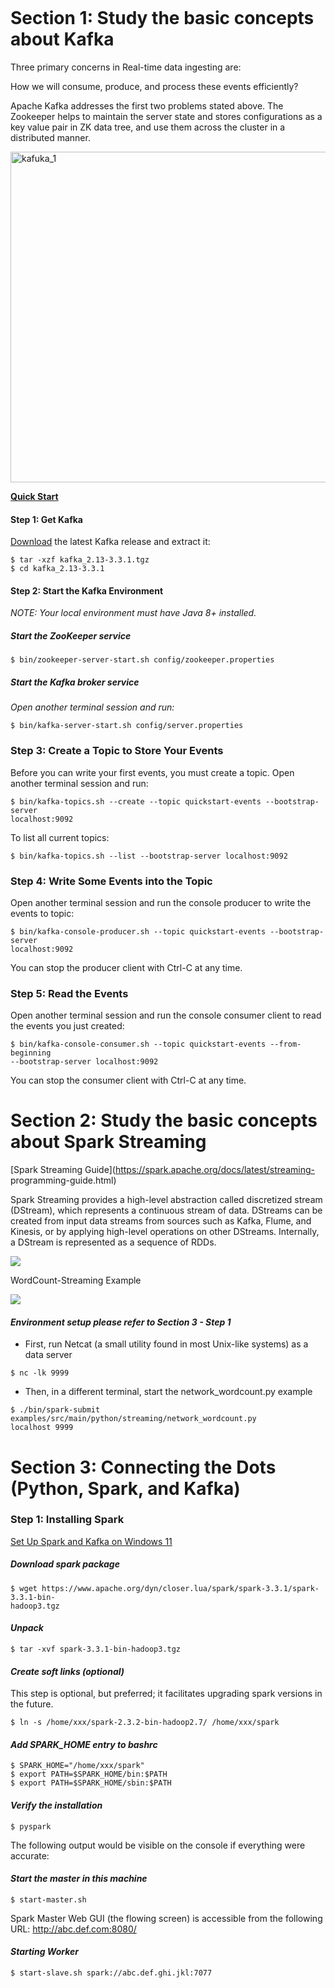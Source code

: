 ```python

```

# **Section 1: Study the basic concepts about Kafka**

Three primary concerns in Real-time data ingesting are:

  How we will consume, produce, and process these events efficiently?

  Apache Kafka addresses the first two problems stated above. The Zookeeper
helps to maintain the server state and stores configurations as a key value pair
in ZK data tree, and use them across the cluster in a distributed manner.

  <img width="529" alt="kafuka_1" src="https://user-images.githubusercontent.com/52802567/205165637-792eefec-c921-4c9b-b085-0710883a6cc2.PNG">


**[Quick Start](https://kafka.apache.org/quickstart)**

#### **Step 1: Get Kafka**

[Download](https://kafka.apache.org/downloads) the latest Kafka release and
extract it:

```
$ tar -xzf kafka_2.13-3.3.1.tgz
$ cd kafka_2.13-3.3.1
```

#### **Step 2: Start the Kafka Environment**
*NOTE: Your local environment must have Java 8+ installed.*

##### **Start the ZooKeeper service**
```
$ bin/zookeeper-server-start.sh config/zookeeper.properties
```

##### **Start the Kafka broker service**
*Open another terminal session and run:*

```
$ bin/kafka-server-start.sh config/server.properties
```
### **Step 3: Create a Topic to Store Your Events**

Before you can write your first events, you must create a topic. Open another
terminal session and run:
```
$ bin/kafka-topics.sh --create --topic quickstart-events --bootstrap-server
localhost:9092
```

To list all current topics:
```
$ bin/kafka-topics.sh --list --bootstrap-server localhost:9092
```

### **Step 4: Write Some Events into the Topic**

Open another terminal session and run the console producer to write the events
to topic:
```
$ bin/kafka-console-producer.sh --topic quickstart-events --bootstrap-server
localhost:9092
```
You can stop the producer client with Ctrl-C at any time.

### **Step 5: Read the Events**
Open another terminal session and run the console consumer client to read the
events you just created:
```
$ bin/kafka-console-consumer.sh --topic quickstart-events --from-beginning
--bootstrap-server localhost:9092
```

You can stop the consumer client with Ctrl-C at any time.


# **Section 2: Study the basic concepts about Spark Streaming**
[Spark Streaming Guide](https://spark.apache.org/docs/latest/streaming-
programming-guide.html)

Spark Streaming provides a high-level abstraction called discretized stream
(DStream), which represents a continuous stream of data.
  DStreams can be created from input data streams from sources such as Kafka,
Flume, and Kinesis, or by applying high-level operations on other DStreams.
  Internally, a DStream is represented as a sequence of RDDs.

  <img src="https://spark.apache.org/docs/latest/img/streaming-flow.png">

WordCount-Streaming Example

  <img src="https://spark.apache.org/docs/latest/img/streaming-dstream-ops.png">

#### *Environment setup please refer to Section 3 - Step 1*

* First, run Netcat (a small utility found in most Unix-like systems) as a data
server
```
$ nc -lk 9999
```

* Then, in a different terminal, start the network_wordcount.py example
```
$ ./bin/spark-submit examples/src/main/python/streaming/network_wordcount.py
localhost 9999
```

# **Section 3: Connecting the Dots (Python, Spark, and Kafka)**

### **Step 1: Installing Spark**


[Set Up Spark and Kafka on Windows 11]()

##### ***Download spark package***
```
$ wget https://www.apache.org/dyn/closer.lua/spark/spark-3.3.1/spark-3.3.1-bin-
hadoop3.tgz
```

#### ***Unpack***
```
$ tar -xvf spark-3.3.1-bin-hadoop3.tgz
```


#### ***Create soft links (optional)***

This step is optional, but preferred; it facilitates upgrading spark versions in
the future.
```
$ ln -s /home/xxx/spark-2.3.2-bin-hadoop2.7/ /home/xxx/spark
```

#### ***Add SPARK_HOME entry to bashrc***
```
$ SPARK_HOME="/home/xxx/spark"
$ export PATH=$SPARK_HOME/bin:$PATH
$ export PATH=$SPARK_HOME/sbin:$PATH
```
#### ***Verify the installation***
```
$ pyspark
```
The following output would be visible on the console if everything were
accurate:


#### ***Start the master in this machine***
```
$ start-master.sh
```
Spark Master Web GUI (the flowing screen) is accessible from the following URL:
http://abc.def.com:8080/


#### ***Starting Worker***
```
$ start-slave.sh spark://abc.def.ghi.jkl:7077
```











